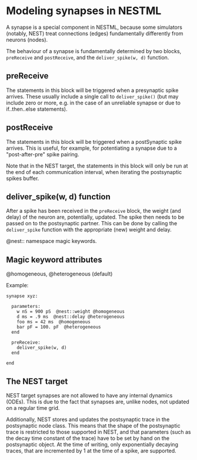 Modeling synapses in NESTML
===========================

A synapse is a special component in NESTML, because some simulators (notably, NEST) treat connections (edges) fundamentally differently from neurons (nodes).

The behaviour of a synapse is fundamentally determined by two blocks, `preReceive` and `postReceive`, and the `deliver_spike(w, d)` function.


preReceive
----------

The statements in this block will be triggered when a presynaptic spike arrives. These usually include a single call to `deliver_spike()` (but may include zero or more, e.g. in the case of an unreliable synapse or due to if..then..else statements).


postReceive
-----------

The statements in this block will be triggered when a postSynaptic spike arrives. This is useful, for example, for potentiating a synapse due to a "post-after-pre" spike pairing.

Note that in the NEST target, the statements in this block will only be run at the end of each communication interval, when iterating the postsynaptic spikes buffer.



deliver_spike(w, d) function
----------------------------

After a spike has been received in the `preReceive` block, the weight (and delay) of the neuron are, potentially, updated. The spike then needs to be passed on to the postsynaptic partner. This can be done by calling the `deliver_spike` function with the appropriate (new) weight and delay.

@nest:: namespace magic keywords.



Magic keyword attributes
------------------------

@homogeneous, @heterogeneous (default)

Example:

	synapse xyz:

	  parameters:
	    w nS = 900 pS  @nest::weight @homogeneous
	    d ms = .9 ms  @nest::delay @heterogeneous
	    foo ms = 42 ms  @homogeneous
	    bar pF = 100. pF  @heterogeneous
	  end

	  preReceive:
	    deliver_spike(w, d)
	  end

	end






The NEST target
---------------

NEST target synapses are not allowed to have any internal dynamics (ODEs). This is due to the fact that synapses are, unlike nodes, not updated on a regular time grid.

Additionally, NEST stores and updates the postsynaptic trace in the postsynaptic node class. This means that the shape of the postsynaptic trace is restricted to those supported in NEST, and that parameters (such as the decay time constant of the trace) have to be set by hand on the postsynaptic object. At the time of writing, only exponentially decaying traces, that are incremented by 1 at the time of a spike, are supported.

